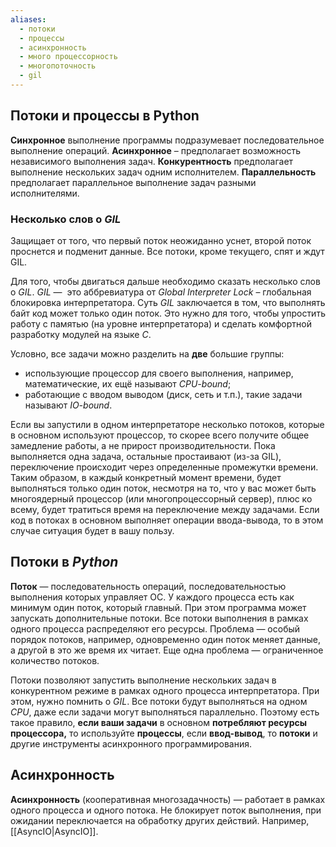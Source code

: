 ```yaml
---
aliases:
  - потоки
  - процессы
  - асинхронность
  - много процессорность
  - многопоточность
  - gil
---
```

## Потоки и процессы в Python

**Синхронное** выполнение программы подразумевает последовательное выполнение операций. 
**Асинхронное** – предполагает возможность независимого выполнения задач.
**Конкурентность** предполагает выполнение нескольких задач одним исполнителем.
**Параллельность** предполагает параллельное выполнение задач разными исполнителями.

### **Несколько слов о *GIL***
Защищает от того, что первый поток неожиданно уснет, второй поток проснется и подменит данные. Все потоки, кроме текущего, спят и ждут GIL.

Для того, чтобы двигаться дальше необходимо сказать несколько слов о *GIL*. *GIL* —  это аббревиатура от *Global Interpreter Lock* – глобальная блокировка интерпретатора.
Суть *GIL* заключается в том, что выполнять байт код может только один поток. Это нужно для того, чтобы упростить работу с памятью (на уровне интерпретатора) и сделать комфортной разработку модулей на языке *C*.

Условно, все задачи можно разделить на **две** большие группы: 
* использующие процессор для своего выполнения, например, математические, их ещё называют *CPU-bound*;
* работающие с вводом выводом (диск, сеть и т.п.), такие задачи называют *IO-bound*.

Если вы запустили в одном интерпретаторе несколько потоков, которые в основном используют процессор, то скорее всего получите общее замедление работы, а не прирост производительности. Пока выполняется одна задача, остальные простаивают (из-за GIL), переключение происходит через определенные промежутки времени. Таким образом, в каждый конкретный момент времени, будет выполняться только один поток, несмотря на то, что у вас может быть многоядерный процессор (или многопроцессорный сервер), плюс ко всему, будет тратиться время на переключение между задачами. Если код в потоках в основном выполняет операции ввода-вывода, то в этом случае ситуация будет в вашу пользу.



## **Потоки в *Python***
**Поток** — последовательность операций, последовательностью выполнения которых управляет ОС.
У каждого процесса есть как минимум один поток, который главный. При этом программа может запускать дополнительные потоки. Все потоки выполнения в рамках одного процесса распределяют его ресурсы.
Проблема — особый порядок потоков, например, одновременно один поток меняет данные, а другой в это же время их читает.
Еще одна проблема — ограниченное количество потоков.


Потоки позволяют запустить выполнение нескольких задач в конкурентном режиме в рамках одного процесса интерпретатора. При этом, нужно помнить о _GIL_. Все потоки будут выполняться на одном _CPU_, даже если задачи могут выполняться параллельно. Поэтому есть такое правило, **если ваши задачи** в основном **потребляют ресурсы процессора,** то используйте **процессы**, если **ввод-вывод**, то **потоки** и другие инструменты асинхронного программирования.

## Асинхронность

**Асинхронность** (кооперативная многозадачность) — работает в рамках одного процесса и одного потока. Не блокирует поток выполнения, при ожидании переключается на обработку других действий.
Например, [[AsyncIO|AsyncIO]].